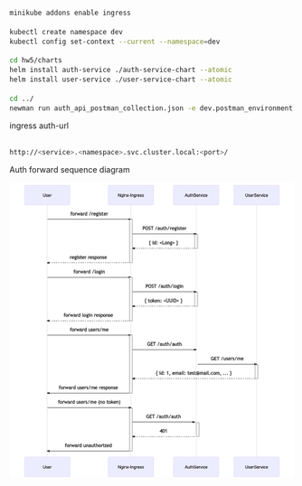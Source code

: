 ```bash

minikube addons enable ingress

kubectl create namespace dev
kubectl config set-context --current --namespace=dev

cd hw5/charts
helm install auth-service ./auth-service-chart --atomic
helm install user-service ./user-service-chart --atomic

cd ../
newman run auth_api_postman_collection.json -e dev.postman_environment.json


```

ingress auth-url
```bash

http://<service>.<namespace>.svc.cluster.local:<port>/

```

Auth forward sequence diagram

![sequence-diagram](./README.assets/sequence-diagram.png)